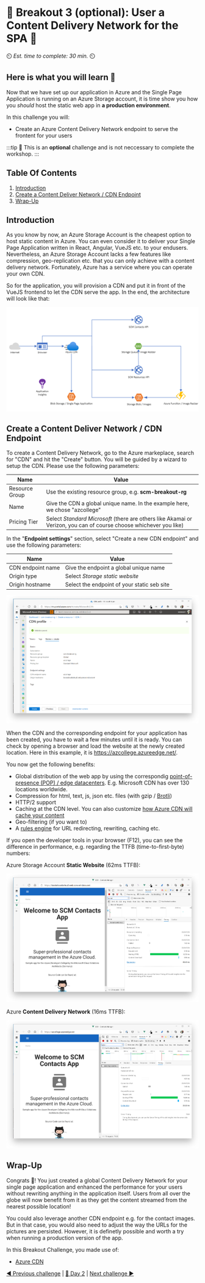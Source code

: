 # 💎 Breakout 3 (optional): User a Content Delivery Network for the SPA 💎

⏲️ *Est. time to complete: 30 min.* ⏲️

## Here is what you will learn 🎯

Now that we have set up our application in Azure and the Single Page Application is running on an Azure Storage account, it is time show you how you _should_ host the static web app in **a production environment**.

In this challenge you will:

- Create an Azure Content Delivery Network endpoint to serve the frontent for your users

:::tip
📝 This is an **optional** challenge and is not neccessary to complete the workshop.
:::

## Table Of Contents

1. [Introduction](#introduction)
2. [Create a Content Deliver Network / CDN Endpoint](#create-a-content-deliver-network--cdn-endpoint)
3. [Wrap-Up](#wrap-up)

## Introduction

As you know by now, an Azure Storage Account is the cheapest option to host static content in Azure. You can even consider it to deliver your Single Page Application written in React, Angular, VueJS etc. to your endusers. Nevertheless, an Azure Storage Account lacks a few features like compression, geo-replication etc. that you can only achieve with a content delivery network. Fortunately, Azure has a service where you can operate your own CDN.

So for the application, you will provision a CDN and put it in front of the VueJS frontend to let the CDN serve the app. In the end, the architecture will look like that:

![Architecture Day 2 - Breakout 3](./images/bo3_architecture.png "Architecture Day n - Breakout 3")

## Create a Content Deliver Network / CDN Endpoint

To create a Content Delivery Network, go to the Azure markeplace, search for "CDN" and hit the "Create" button. You will be guided by a wizard to setup the CDN. Please use the following parameters:

| Name           | Value                                                                                                              |
| -------------- | ------------------------------------------------------------------------------------------------------------------ |
| Resource Group | Use the existing resource group, e.g. **scm-breakout-rg**                                                          |
| Name           | Give the CDN a global unique name. In the example here, we chose "azcollege"                                       |
| Pricing Tier   | Select _Standard Microsoft_ (there are others like Akamai or Verizon, you can of course choose whichever you like) |

In the "**Endpoint settings**" section, select "Create a new CDN endpoint" and use the following parameters:

| Name              | Value                                       |
| ----------------- | ------------------------------------------- |
| CDN endpoint name | Give the endpoint a global unique name      |
| Origin type       | Select _Storage static website_             |
| Origin hostname   | Select the endpoint of your static seb site |

![Create a CDN and endpoint](./images/cdn_create.png "Create a CDN and endpoint")

When the CDN and the corresponding endpoint for your application has been created, you have to wait a few minutes until it is ready. You can check by opening a browser and load the website at the newly created location. Here in this example, it is <https://azcollege.azureedge.net/>.

You now get the following benefits:

- Global distribution of the web app by using the correspondig [point-of-presence (POP) / edge datacenters](https://docs.microsoft.com/de-de/azure/cdn/cdn-pop-locations). E.g. Microsoft CDN has over 130 locations worldwide.
- Compression for html, text, js, json etc. files (with gzip / [Brotli](https://en.wikipedia.org/wiki/Brotli))
- HTTP/2 support
- Caching at the CDN level. You can also customize [how Azure CDN will cache your content](https://docs.microsoft.com/en-us/azure/cdn/cdn-how-caching-works)
- Geo-filtering (if you want to)
- A [rules engine](https://docs.microsoft.com/en-us/azure/cdn/cdn-standard-rules-engine-reference) for URL redirecting, rewriting, caching etc.

If you open the developer tools in your browser (F12), you can see the difference in performance, e.g. regarding the TTFB (time-to-first-byte) numbers:

Azure Storage Account **Static Website** (62ms TTFB):

![TTFB with Azure Storage Account](./images/cdn_ttfb_storageaccount.png "TTFB with Azure Storage Account")

Azure **Content Delivery Network** (16ms TTFB):

![TTFB with Azure CDN](./images/cdn_ttfb_cdn.png "TTFB with Azure CDN")

## Wrap-Up

Congrats 🎉! You just created a global Content Delivery Network for your single page application and enhanced the performance for your users without rewriting anything in the application itself. Users from all over the globe will now benefit from it as they get the content streamed from the nearest possible location!

You could also leverage another CDN endpoint e.g. for the contact images. But in that case, you would also need to adjust the way the URLs for the pictures are persisted. However, it is definetly possible and worth a try when running a production version of the app.

In this Breakout Challenge, you made use of:

- [Azure CDN](https://docs.microsoft.com/de-de/azure/cdn/)

[◀ Previous challenge](./05-challenge-bo-2.md) | [🔼 Day 2](../README.md) | [Next challenge ▶](./07-challenge-bo-4.md)
